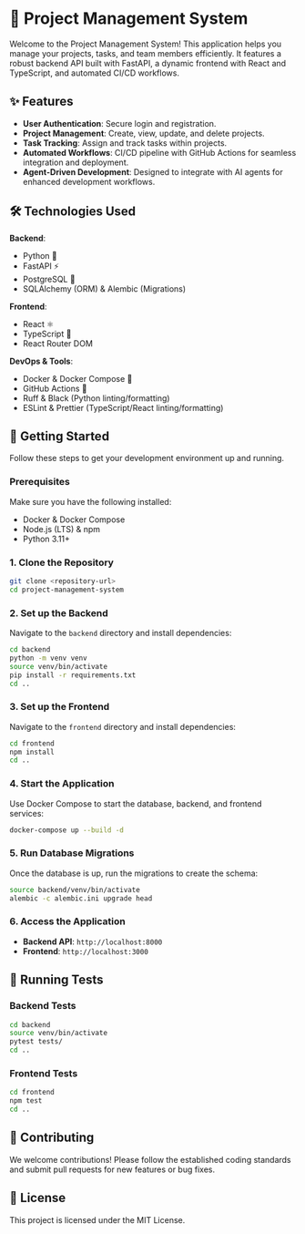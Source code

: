 # 🚀 Project Management System

Welcome to the Project Management System! This application helps you manage your projects, tasks, and team members efficiently. It features a robust backend API built with FastAPI, a dynamic frontend with React and TypeScript, and automated CI/CD workflows.

## ✨ Features

- **User Authentication**: Secure login and registration.
- **Project Management**: Create, view, update, and delete projects.
- **Task Tracking**: Assign and track tasks within projects.
- **Automated Workflows**: CI/CD pipeline with GitHub Actions for seamless integration and deployment.
- **Agent-Driven Development**: Designed to integrate with AI agents for enhanced development workflows.

## 🛠️ Technologies Used

**Backend**:
- Python 🐍
- FastAPI ⚡
- PostgreSQL 🐘
- SQLAlchemy (ORM) & Alembic (Migrations)

**Frontend**:
- React ⚛️
- TypeScript 📘
- React Router DOM

**DevOps & Tools**:
- Docker & Docker Compose 🐳
- GitHub Actions 🚀
- Ruff & Black (Python linting/formatting)
- ESLint & Prettier (TypeScript/React linting/formatting)

## 🚀 Getting Started

Follow these steps to get your development environment up and running.

### Prerequisites

Make sure you have the following installed:
- Docker & Docker Compose
- Node.js (LTS) & npm
- Python 3.11+

### 1. Clone the Repository

```bash
git clone <repository-url>
cd project-management-system
```

### 2. Set up the Backend

Navigate to the `backend` directory and install dependencies:

```bash
cd backend
python -m venv venv
source venv/bin/activate
pip install -r requirements.txt
cd ..
```

### 3. Set up the Frontend

Navigate to the `frontend` directory and install dependencies:

```bash
cd frontend
npm install
cd ..
```

### 4. Start the Application

Use Docker Compose to start the database, backend, and frontend services:

```bash
docker-compose up --build -d
```

### 5. Run Database Migrations

Once the database is up, run the migrations to create the schema:

```bash
source backend/venv/bin/activate
alembic -c alembic.ini upgrade head
```

### 6. Access the Application

- **Backend API**: `http://localhost:8000`
- **Frontend**: `http://localhost:3000`

## 🧪 Running Tests

### Backend Tests

```bash
cd backend
source venv/bin/activate
pytest tests/
cd ..
```

### Frontend Tests

```bash
cd frontend
npm test
cd ..
```

## 🤝 Contributing

We welcome contributions! Please follow the established coding standards and submit pull requests for new features or bug fixes.

## 📄 License

This project is licensed under the MIT License.
